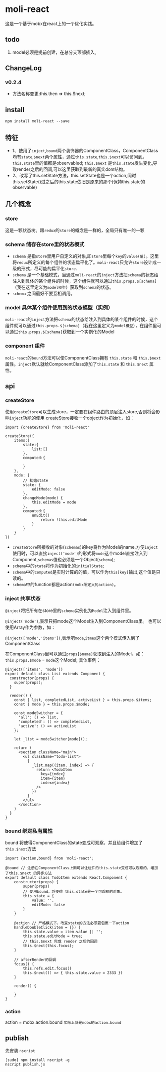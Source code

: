# moli-react
这是一个基于mobx在react上的一个优化实践。

## todo
1. model必须是提前创建，在总分支顶部插入。

## ChangeLog

### v0.2.4
- 方法名称变更:this.then => this.$next; 


## install

```
npm install moli-react --save
```

## 特征
* 1、使用了`inject`,`bound`两个装饰器的ComponentClass，ComponentClass均有`state`,`$next`两个属性，通过`this.state`,`this.$next`可以访问到。
`this.state`里的值都是observabled;
`this.$next` 是`this.state`发生变化,导致render之后的回调,可以这里获取到最新的真实dom结构。
* 2、改写了this.setState方法，this.setState也是一个action,同时this.setState()过之后的this.state依旧是原来的那个(保持this.state的observable)

## 几个概念
### store
这是一颗状态树。跟`redux`的`store`的概念是一样的，全局只有唯一的一颗

### schema 储存在store里的状态模式
* `schema` 是指`store`里用户自定义的对象,即`store`里每个`key`的`value(值)`。这里将`redux`所定义的每个组件的状态扁平化了。`moli-react`只允许`store`设计成一级的形式，尽可能的扁平化`store`.
* `schema` 是一个基础模式，当通过`moli-react`的`inject`方法把`schema`的状态给注入到具体的某个组件的时候，这个组件就可以通过`this.props.$[schema]`（我在这里定义为`model模型`）获取到`schema`的状态。
* `schema` 之间最好不要互相调用。

### model 具体某个组件使用到的状态模型（实例）
`moli-react`的`inject`方法把`schema`的状态给注入到具体的某个组件的时候，这个组件就可以通过`this.props.$[schema]`（我在这里定义为`model模型`），在组件里可以通过`this.props.$[schema]`获取到一个实例化的Model

### component 组件
`moli-react`的`bound`方法可以使ComponentClass拥有 `this.state` 和 `this.$next` 属性。`inject`默认就给ComponentClass添加了`this.state` 和 `this.$next` 属性。

## api
### createStore 
使用`createStore`可以生成store，一定要在组件路由的顶层注入store,否则将会影响`inject`功能的使用
createStore接收一个object作为初始化，如：
```
import {createStore} from 'moli-react'

createStore({
    items:{
        state:{
            list:[]
        },
        computed:{
            
        }
    },
    mode: {
        // 初始state
        state: {
            editMode: false
        },
        changeMode(mode) {
            this.editMode = mode
        },
        computed:{
            unEdit()
                return !this.editMode
            }
        }
    }
})
```
* `createStore`所接收的对象(`schemas`)的key将作为Model的name,方便`inject`使用时，可以直接`inject('mode')`的形式将`mode`这个model直接注入到Component,`schemas`值也必须是一个Object(`schema`);
* `schema`中的`state`将作为初始化的`initialState`;
* `schema`中的`computed`是实时计算的的值，可以作为`this[key]`输出,这个值是只读的。
* `schema`中的function都是action`(mobx所定义的action)`。

### inject 共享状态
`@inject`将把所有在store里的`schema`实例化为`Model`注入到组件里。

`@inject('mode')`,表示只把mode这个Model注入到ComponentClass里。
也可以使用Array作为参数，如：

`@inject(['mode','items'])`,表示吧`mode`,`itmes`这个两个模式传入到了ComponentClass

在ComponentClass里可以通过`props[$name]`获取到注入的Model，如：`this.props.$mode` = `mode`这个Model;
具体事例：
```React
@inject(['items', 'mode'])
export default class List extends Component {
  constructor(props) {
    super(props);
  }

  render() {
    const { list, completedList, activeList } = this.props.$items;
    const { mode } = this.props.$mode;

    const modeSwitcher = {
      'all': () => list,
      'completed': () => completedList,
      'active': () => activeList
    };

    let _list = modeSwitcher[mode]();

    return (
      <section className="main">
        <ul className="todo-list">
          {
            _list.map((item, index) => {
              return <TodoItem
                key={index}
                item={item}
                index={index}
              />
            })
          }
        </ul>
      </section>
    )
  }
}
```

### bound 绑定私有属性
bound 将使得ComponentClass的state变成可观察，并且给组件增加了`this.$next`方法

```
import {action,bound} from 'moli-react';

@bound // 注册在ComponentClass上面可以让组件的this.state变成可以观察的，增加了this.$next 的异步方法
export default class TodoItem extends React.Component {
    constructor(props) {
        super(props)
        // 使用bound，将使得 this.state是一个可观察的对象。
        this.state = {
            value: '',
            editMode: false
        }
    }
    
    @action // 严格模式下，改变state的方法必须要包裹一下action
    handleDoubleClick(item = {}) {
        this.state.value = item.value || '';
        this.state.editMode = true;
        // this.$next 完成 render 之后的回调
        this.$next(this.focus);
    }

    // afterRender的回调
    focus() {
        this.refs.edit.focus()
        this.$next(() => { this.state.value = 2333 })
    }

    render() {

    }
}
 ```

### action 

action = mobx.action.bound `实际上就是mobx的action.bound`

## publish

先安装 `nscript`
```
[sudo] npm install nscript -g
nscript publish.js
```
